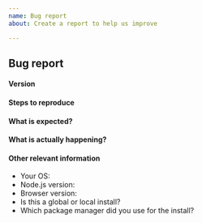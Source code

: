 ```yaml
---
name: Bug report
about: Create a report to help us improve

---
```


<!-- Based on https://github.com/vuejs/vuepress/blob/master/.github/ISSUE_TEMPLATE/bug_report.md -->
<!-- Please don't delete this template or we'll close your issue -->
<!-- Before creating an issue please make sure you are using the latest version of Statusfy. -->

## Bug report

<!-- Issues which contain support requests will be closed. -->

#### Version

#### Steps to reproduce

<!-- If you are reporting a bug that can ONLY be reproduced on your repository, PLEASE provide this repo link. That takes guessing work out of the way and saves us time. -->

#### What is expected?

#### What is actually happening?

#### Other relevant information

- Your OS: 
- Node.js version: 
- Browser version: 
- Is this a global or local install? 
- Which package manager did you use for the install?
